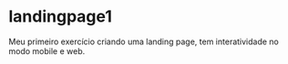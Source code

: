 # landingpage1
Meu primeiro exercício criando uma landing page, tem interatividade no modo mobile e web.
